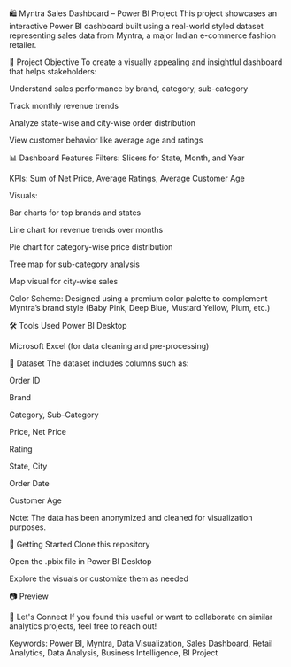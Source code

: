 🛍️ Myntra Sales Dashboard – Power BI Project
This project showcases an interactive Power BI dashboard built using a real-world styled dataset representing sales data from Myntra, a major Indian e-commerce fashion retailer.

📌 Project Objective
To create a visually appealing and insightful dashboard that helps stakeholders:

Understand sales performance by brand, category, sub-category

Track monthly revenue trends

Analyze state-wise and city-wise order distribution

View customer behavior like average age and ratings

📊 Dashboard Features
Filters: Slicers for State, Month, and Year

KPIs: Sum of Net Price, Average Ratings, Average Customer Age

Visuals:

Bar charts for top brands and states

Line chart for revenue trends over months

Pie chart for category-wise price distribution

Tree map for sub-category analysis

Map visual for city-wise sales

Color Scheme: Designed using a premium color palette to complement Myntra’s brand style (Baby Pink, Deep Blue, Mustard Yellow, Plum, etc.)

🛠️ Tools Used
Power BI Desktop

Microsoft Excel (for data cleaning and pre-processing)

📁 Dataset
The dataset includes columns such as:

Order ID

Brand

Category, Sub-Category

Price, Net Price

Rating

State, City

Order Date

Customer Age

Note: The data has been anonymized and cleaned for visualization purposes.

🚀 Getting Started
Clone this repository

Open the .pbix file in Power BI Desktop

Explore the visuals or customize them as needed

📷 Preview

📢 Let's Connect
If you found this useful or want to collaborate on similar analytics projects, feel free to reach out!

Keywords: Power BI, Myntra, Data Visualization, Sales Dashboard, Retail Analytics, Data Analysis, Business Intelligence, BI Project


